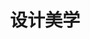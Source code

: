 ---
pageName: examination
title: 设计美学
period: 2018年04月
courseID: "04026"
description: 注意事项：<br />1. 本试卷分为两部分，第一部分为选择题，第二部分为非选择题。<br />2. 应考者必须按试题顺序在答题卡指定位置上作答，答在试卷上无效。<br />3. 涂写部分、画图部分必须使用2B铅笔，书写部分必须使用黑色字迹签字笔。
sections:
  - title: 选择题
    topics: 
      - title: 单项选择题：本大题共 20 小题，每小题 1 分，共 20 分。在每小题列出的备选项中只有一项是最符合题目要求的，请将其选出。
        quetions: 
          - title: 荷兰“风格派”的核心人物是
            type: radio
            options:
              - answer: 柏拉图
                isTrue: false
              - answer: 蒙德里安
                isTrue: true
              - answer: 亚里士多德
                isTrue: false
              - answer: 毕达哥拉斯
                isTrue: false
          - title: 德国“电动汽车之父”是
            type: radio
            options:
              - answer: 艾尔·利兹斯基
                isTrue: false
              - answer: 弗兰克·皮克
                isTrue: false
              - answer: 拉斯金
                isTrue: false
              - answer: 斐迪南·保时捷
                isTrue: true
          - title: 1926 年包豪斯的校名里增加了一个副标题即
            type: radio
            options:
              - answer: 设计学院
                isTrue: true
              - answer: 艺术学院
                isTrue: false
              - answer: 设计院
                isTrue: false
              - answer: 美术学院
                isTrue: false
          - title: 最早提出后现代主义概念的是美国建筑家罗伯特、文丘里，并提出
            type: radio
            options:
              - answer: “少则厌烦”的观念
                isTrue: true
              - answer: “少则多”的观念
                isTrue: false
              - answer: “多则厌烦”的观念
                isTrue: false
              - answer: “多则少”的观念
                isTrue: false
          - title: 被报界惊呼为世界上最有意义、最美丽的博物馆是
            type: radio
            options:
              - answer: 向日葵博物馆
                isTrue: false
              - answer: 英国国家博物馆
                isTrue: false
              - answer: 古根海姆博物馆
                isTrue: true
              - answer: 大地艺术博物馆
                isTrue: false
          - title: 欧洲设计体系的主要特征是
            type: radio
            options:
              - answer: 形式主义
                isTrue: false
              - answer: 精神主义
                isTrue: false
              - answer: 样式主义
                isTrue: false
              - answer: 功能主义
                isTrue: true
          - title: 文艺复兴运动吹响了哪国现代科技革命号角？
            type: radio
            options:
              - answer: 德国
                isTrue: false
              - answer: 英国
                isTrue: false
              - answer: 美国
                isTrue: false
              - answer: 意大利
                isTrue: true
          - title: 1750 年《美学》一书的作者是
            type: radio
            options:
              - answer: 鲍姆伽通
                isTrue: true
              - answer: 马克思
                isTrue: false
              - answer: 阿尔文·托夫勒
                isTrue: false
              - answer: 里特维德
                isTrue: false
          - title: 海报《红楔子攻打白色》的设计者是
            type: radio
            options:
              - answer: 诺伊
                isTrue: false
              - answer: 略特
                isTrue: false
              - answer: 奥里斯
                isTrue: false
              - answer: 艾尔·利兹斯基
                isTrue: true
          - title: 流线型设计产品外形主要形式是
            type: radio
            options:
              - answer: 直线
                isTrue: false
              - answer: 圆滑流畅
                isTrue: true
              - answer: 斜线
                isTrue: false
              - answer: 波浪线
                isTrue: false
          - title: 1927 年为巴塞罗那大展德国馆设计“巴塞罗那椅”的作者是
            type: radio
            options:
              - answer: 米斯·凡·德·罗
                isTrue: true
              - answer: 布尔达里
                isTrue: false
              - answer: 德里达
                isTrue: false
              - answer: 里内拉
                isTrue: false
          - title: 中国现代设计教育的萌发点是
            type: radio
            options:
              - answer: 洋务运动
                isTrue: true
              - answer: 工人运动
                isTrue: false
              - answer: 农名起义
                isTrue: false
              - answer: 戊戌变法
                isTrue: false
          - title: 波普艺术最早诞生在
            type: radio
            options:
              - answer: 德国
                isTrue: false
              - answer: 英国
                isTrue: true
              - answer: 美国
                isTrue: false
              - answer: 意大利
                isTrue: false
          - title: 对现代设计影响最大的现代艺术家是
            type: radio
            options:
              - answer: 毕加索
                isTrue: true
              - answer: 金兹堡
                isTrue: false
              - answer: 弗兰克·盖里
                isTrue: false
              - answer: 普里兹克
                isTrue: false
          - title: 最早实行工业设计师登记制度的国家是
            type: radio
            options:
              - answer: 德国
                isTrue: false
              - answer: 英国
                isTrue: true
              - answer: 美国
                isTrue: false
              - answer: 意大利
                isTrue: false
          - title: 1930 年迈耶因为什么问题使得他不得不辞职离开包豪斯
            type: radio
            options:
              - answer: 艺术欣赏
                isTrue: false
              - answer: 设计能力
                isTrue: false
              - answer: 个人能力
                isTrue: false
              - answer: 政治立场
                isTrue: true
          - title: 20 世纪 90 年代人类开始进入一个新的时代的是
            type: radio
            options:
              - answer: 艺术设计时代
                isTrue: false
              - answer: 信息化社会时代
                isTrue: true
              - answer: 社会发展时代
                isTrue: false
              - answer: 时尚时代
                isTrue: false
          - title: 20 世纪 80 年代中期我国学界掀起了一场全国性的工业设计即
            type: radio
            options:
              - answer: “认识运动”
                isTrue: true
              - answer: “工人运动”
                isTrue: false
              - answer: “设计运动”
                isTrue: false
              - answer: “艺术运动”
                isTrue: false
          - title: 获得“意大利学院艺术奖”巴黎建筑学院金奖的是
            type: radio
            options:
              - answer: 杜斯伯格
                isTrue: false
              - answer: 逻顺德斯
                isTrue: false
              - answer: 庞蒂
                isTrue: true
              - answer: 希伯斯利
                isTrue: false
          - title: 反“有计划的商品废止制”代表人物是
            type: radio
            options:
              - answer: 德尔谩夫
                isTrue: false
              - answer: 埃德加·考夫曼
                isTrue: true
              - answer: 希达达尔
                isTrue: false
              - answer: 马克斯·比尔
                isTrue: false
  - title: 非选择题
    topics: 
      - title: 名词解释题：本大题共 5 小题，每小题 4 分，共 20 分。
        quetions: 
          - title: 整体性设计
            type: textarea
            answer: 就是设计并不仅只是对某一件产品进行设计，而是包括生产企业的品牌形象的树立和推广设计、系列产品设计、包装设计、营销策划设计以及相关环境设计等内容。
          - title: 现代设计
            type: textarea
            answer: 是现代工业生产条件下的产物，是解决艺术、功能和机器生产的之间的冲突的手段，它是在现代工业批量化生产的条件下，把产品的功能性、造型的审美性和使用的舒适性有机、和谐地统一起来的设计。
          - title: 高技派风格
            type: textarea
            answer: 是把当代科技特色当作设计元素并用夸张的形式来表现，把科技中的技术结构成分提炼出来，追求工业材料和加工技术的运用，用夸张的手法形成一种视觉冲击效果。
          - title: 风格派
            type: textarea
            answer: 是一群拥有相似美学观念的艺术家们在 1917 年到 1931 年间以荷兰为中心的一场从立体主义走向完全抽象的国际艺术运动。它得名于艺术家们经常用于交流彼此思想的一本创刊于 1917 年名为《风格》的导览杂志。
          - title: 大地艺术
            type: textarea
            answer: 出现于 20 世纪 60 年代末、70年代初，一些具有探索精神的雕塑家放弃传统的传作材料与艺术作品的永久性，走出画廊、美术馆，选择到自然中去创作自己的作品。
      - title: 简答题：本大题共 4 小题，每小题 5 分，共 20 分。
        quetions: 
          - title: 简述青蛙公司建设性的后现代设计观。
            type: textarea
            answer: （1）青蛙设计公司的“形式追随激情”设计哲学，直接挑战其前辈所倡导的“形式服从功能”的现代设计原则。（2 分）<br />（2）青蛙的设计原则是跨越技术与美学的界限，以文化、激情和实用性来定义产品。（1 分）<br />（3）青蛙的设计也不在像以往那样常常一设计和创造一种新生活方式来强加于消费者，它更多关注于延续或提升消费者对某种生活方式原有的舒适、美好的感觉。（2 分）
          - title: 简述乌尔姆设计学院的精神。
            type: textarea
            answer: （1）在设计思想方面，确立以理性和社会性优先为原则，反对为美和造型而去设计物品。（2 分）<br />（2）在教学方面，乌尔姆确立的理性和社会性优先的原则是通过相关的课程得到实现的。（1 分）<br />（3）在视觉传达设计专业，教育的目的是解决大众传播领域中视觉方面的造型任务。<br />（4）乌尔姆设计学院的设计教育是一种现代性、开放性的教育，它为现代设计教育建立一个坐标。（2 分）
          - title: 简述设计的两种表现形态。
            type: textarea
            answer: 在一些情况下，它只是生产过程的内部因素，没有从生产中脱离出来，（2 分）产品的原型保留在生产者的头脑中，生产者也就是设计者。（1 分）<br />在另一些情况下，设计是独立的活动，生产者根据设计师预先设计的图纸进行加工。（2 分）
          - title: 简述北欧现代设计的特征。
            type: textarea
            answer: 北欧国家包括芬兰、丹麦、瑞典、挪威、冰岛五国，人主地理相对独立，具有与欧洲其他国家不同的设计传统，形成了设计上以功能为第一要素的功能主义思想，注重现代与传统、机械化与手工艺、理性主义与人情味的巧妙结合，（2 分）风格简朴、典雅、明快，合理运用自然材料并突出材料自身特点，注重形式与功能的统一，（2 分）既强调产品的高度理性主义的实用性，又在其设计中注入丰富的人文内涵和温情脉脉的情调。
      - title: 案例分析题：本大题共 2 小题，每小题 8 分，共 16 分。
        quetions: 
          - title: 试分析“莫里斯田园风格”的美学思想。
            type: textarea
            answer: 莫里斯是生活在英国 19 世纪后半期杰出的艺术设计家、手工艺人，画家和空想社会主义者，在设计中主张从自然植物纹样中吸取素材和营养，主张设计风格的整体性、统一性。他亲自设计壁挂、地毯、壁纸等，（3 分）常用的纹样是缠绕的植物枝蔓与花叶，（1 分）自然气息浓厚，图案优雅、恬静，极富生机和装饰美感，（2 分）他那布满花卉和果实，有时加上几只小鸟，并用弯曲的枝条和叶子中连起来的图案和设计品，成为许多博物馆的藏品。（2 分）
          - title: 试分析法国“蓬皮杜国家艺术与文化中心”的设计观念。
            type: textarea
            answer: 1977 年由英国建筑师理查德 罗杰斯和意大利建筑师伦佐 皮亚若设计，（2 分）与一般建筑不同的是，它的钢柱、钢梁、桁架、拉杆等结构构件都裸露在建筑物的表面，甚至货运电梯、电缆、上下水管道等也置于临街立面上，（2 分）绿色的供水管，黄色的电气设备管，红色的交通设备管，蓝色的空调设备管，交错排列，（2 分）一目了然，从而体现出现代建筑应该是利用现代技术手段造成的一种框架、一种装置或一个容器，让人们在其中灵活方便地进行各种活动。（2 分）
      - title: 论述题：本大题共 2 小题，每小题 12 分，共 24 分。
        quetions: 
          - title: 试述包豪斯设计学院与乌尔姆设计学院的异同。
            type: textarea
            answer: 相同点：都是短暂的发展历程，学院都受到了各界名流的关注。作用都不仅仅是德国现代设计的重要中心，同时对世界设计也起到推动作用。（3 分）<br />不同点：<br />（1）包豪斯建筑学派的设计强调简约朴素风格，促进了国际建筑风格的形成。包豪斯设计学院课程将艺术设计理论与实践相结合，在车间进行土木、编织、金工、制陶和印刷方面的训练。（2 分）这样训练的目的，是希望培养学生创造美观兼实用的作品的能力，以便能够从事大规模生产。（1 分）<br />（2）乌尔姆历史便展现了冷战时期更广泛的美学与政治、功能主义与自由主义之间的关系。此外，拟定的乌尔姆教师名单也迅速将名不见经传的乌尔姆推到国际民主政治和文化的前沿。乌尔姆学院的酝酿过程要比包豪斯长得多。（3 分）
          - title: 试述当代商业设计恶俗美学的批判
            type: textarea
            answer: （1）制造虚假需求的批判，在商业设计中，无论在符号系统中还是象征逻辑中，产品都彻底地与某种世纪的需求或功能失去了联系，产品的内涵变成了可以随心所欲替换的东西。（3 分）<br />（2）追求畸趣的批判，商业设计无时无刻都在为消费者设计着一面美的谎言的镜子，让消费着在各种美丽而虚幻的映像中，得到一种吸毒式的快感。（2 分）<br />（3）渲染性趣的批判，性趣是人类一种正常的而又需要保持私密性的本能需求，在商业设计中却被刻意地运用，作为企业吸引大众眼球、广告营销地策略。（2 分）<br />（4）过度设计的批判，在大众文化的土壤中，在追求i利益最大化的目标的驱动下，商业设计把人们的衣食住行等日常生活新来设计成显露个体文化身份和社会地位的重要标志。
---